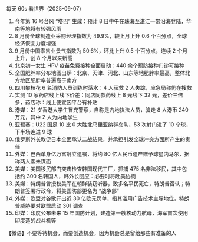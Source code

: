 每天 60s 看世界（2025-09-07）

1. 今年第 16 号台风 “塔巴” 生成：预计 8 日中午在珠海至湛江一带沿海登陆，华南等地将有较强风雨
2. 8 月份全球制造业采购经理指数为 49.9%，较上月上升 0.6 个百分点，全球经济恢复力度增强
3. 9 月份中国零售业景气指数为 50.6%，环比上升 0.5 个百分点，连续 2 个月上升，创 8 个月以来新高
4. 北京初一女生 HPV 疫苗免费接种全面启动：440 余个预防接种门诊可接种
5. 全国肥胖率分布地图出炉：北京、天津、河北、山东等地肥胖率最高，整体北方地区肥胖率普遍高于南方
6. 四川攀枝花 6 名消防人员训练时落水：4 人获救 2 人失踪，应急局称仍在搜救
7. 实测 10 家药店线上线下价差：同店同款药线上 8 元线下 32 元，差价三倍多，药店称：线上便宜因平台有补贴
8. 港媒：21 岁香港大学生冒充警察，自称是内地执法人员，骗走 8 人港币 240 万元，其中 2 人为内地学生
9. 亚预赛：U22 国足 10 比 0 大胜北马里亚纳群岛队，53 次射门进了 10 个球，下半场连进 9 球
10. 俄罗斯外长敦促日本全面承认二战结果，并承担引发全球冲突方面所产生的责任
11. 外媒：巴西单身亿万富翁立遗嘱，将约 80 亿人民币遗产赠予球星内马尔，据称两人素未谋面
12. 美媒：美国移民部门突击检查韩国现代工厂，抓捕 475 名非法移民，其中包括约 300 名韩国人，韩外长回应：必要时将赴美协商
13. 美媒：特朗普曾授权美军在朝鲜装窃听器，致多名平民死亡，特朗普否认；特朗普签署行政令，将美国防部更名为 “战争部”
14. 外媒：欧盟对谷歌开出近 30 亿欧元罚单，指其滥用广告技术主导地位，特朗普威胁要对欧盟启动 301 调查
15. 印媒：印度公布未来 15 年国防计划，建造第一艘核动力航母，海军首次使用印度造的战斗机等

【微语】不要等待机会，而要创造机会，因为机会总是留给那些有准备的人